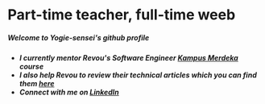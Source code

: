 <h1>Part-time teacher, full-time weeb</h1>

<h5>Welcome to Yogie-sensei's github profile<h5>

- I currently mentor Revou's Software Engineer <a href='https://kampusmerdeka.kemdikbud.go.id/'>Kampus Merdeka</a> course
- I also help Revou to review their technical articles which you can find them <a href='https://revou.co/revoupedia/panduan-teknis'>here</a>
- Connect with me on <a href='https://www.linkedin.com/in/yogie-arifin/'>LinkedIn</a>
